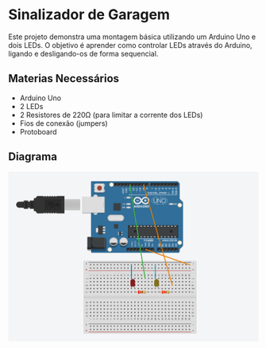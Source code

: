 # Sinalizador de Garagem
Este projeto demonstra uma montagem básica utilizando um Arduino Uno e dois LEDs. O objetivo é aprender como controlar LEDs através do Arduino, ligando e desligando-os de forma sequencial.

## Materias Necessários 
* Arduino Uno
* 2 LEDs
* 2 Resistores de 220Ω (para limitar a corrente dos LEDs)
* Fios de conexão (jumpers)
* Protoboard

## Diagrama 
![Diagrama](https://github.com/PedroGomes-Albuquerque/LIA-ATIVIDADES/blob/main/Luzes-de-sinaliza%C3%A7%C3%A3o-de-garagem/Montagem2.png)
